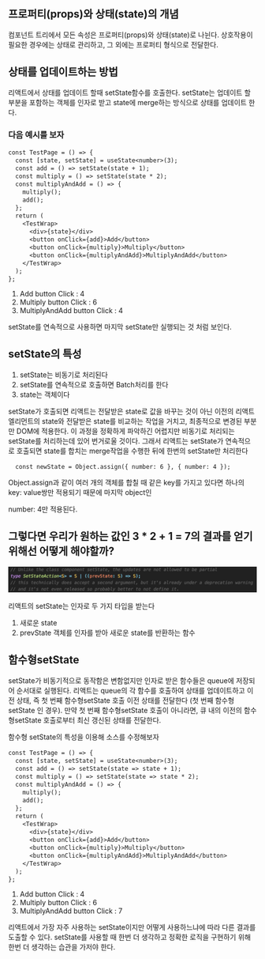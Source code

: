 ## 프로퍼티(props)와 상태(state)의 개념

컴포넌트 트리에서 모든 속성은 프로퍼티(props)와 상태(state)로 나뉜다. 상호작용이 필요한 경우에는 상태로 관리하고, 그 외에는 프로퍼티 형식으로 전달한다.

## 상태를 업데이트하는 방법

리액트에서 상태를 업데이트 할때 setState함수를 호출한다. setState는 업데이트 할 부분을 포함하는 객체를 인자로 받고 state에 merge하는 방식으로 상태를 업데이트 한다.

### 다음 예시를 보자

```tsx
const TestPage = () => {
  const [state, setState] = useState<number>(3);
  const add = () => setState(state + 1);
  const multiply = () => setState(state * 2);
  const multiplyAndAdd = () => {
    multiply();
    add();
  };
  return (
    <TestWrap>
      <div>{state}</div>
      <button onClick={add}>Add</button>
      <button onClick={multiply}>Multiply</button>
      <button onClick={multiplyAndAdd}>MultiplyAndAdd</button>
    </TestWrap>
  );
};
```

1.  Add button Click : 4
2.  Multiply button Click : 6
3.  MultiplyAndAdd button Click : 4

setState를 연속적으로 사용하면 마지막 setState만 실행되는 것 처럼 보인다.

## setState의 특성

1.  setState는 비동기로 처리된다
2.  setState를 연속적으로 호출하면 Batch처리를 한다
3.  state는 객체이다

setState가 호출되면 리액트는 전달받은 state로 값을 바꾸는 것이 아닌 이전의 리액트 엘리먼트의 state와 전달받은 state를 비교하는 작업을 거치고, 최종적으로 변경된 부분만 DOM에 적용한다. 이 과정을 정확하게 파악하긴 어렵지만 비동기로 처리되는 setState를 처리하는데 있어 번거로울 것이다. 그래서 리액트는 setState가 연속적으로 호출되면 state를 합치는 merge작업을 수행한 뒤에 한번의 setState만 처리한다

```tsx
  const newState = Object.assign({ number: 6 }, { number: 4 });
```

Object.assign과 같이 여러 개의 객체를 합칠 때 같은 key를 가지고 있다면 하나의 key: value쌍만 적용되기 때문에 마지막 object인

number: 4만 적용된다.

## 그렇다면 우리가 원하는 값인 3 \* 2 + 1 = 7의 결과를 얻기 위해선 어떻게 해야할까?

![react](../images/react/img.png)

리액트의 setState는 인자로 두 가지 타입을 받는다

1.  새로운 state
2.  prevState 객체를 인자를 받아 새로운 state를 반환하는 함수

## 함수형setState

setState가 비동기적으로 동작함은 변함없지만 인자로 받은 함수들은 queue에 저장되어 순서대로 실행된다. 리액트는 queue의 각 함수를 호출하여 상태를 업데이트하고 이전 상태, 즉 첫 번째 함수형setState 호출 이전 상태를 전달한다 (첫 번째 함수형setState 인 경우). 만약 첫 번째 함수형setState 호출이 아니라면, 큐 내의 이전의 함수형setState 호출로부터 최신 갱신된 상태를 전달한다.

함수형 setState의 특성을 이용해 소스를 수정해보자

```tsx
const TestPage = () => {
  const [state, setState] = useState<number>(3);
  const add = () => setState(state => state + 1);
  const multiply = () => setState(state => state * 2);
  const multiplyAndAdd = () => {
    multiply();
    add();
  };
  return (
    <TestWrap>
      <div>{state}</div>
      <button onClick={add}>Add</button>
      <button onClick={multiply}>Multiply</button>
      <button onClick={multiplyAndAdd}>MultiplyAndAdd</button>
    </TestWrap>
  );
};
```

1.  Add button Click : 4
2.  Multiply button Click : 6
3.  MultiplyAndAdd button Click : 7

리액트에서 가장 자주 사용하는 setState이지만 어떻게 사용하느냐에 따라 다른 결과를 도출할 수 있다. setState를 사용할 때 한번 더 생각하고 정확한 로직을 구현하기 위해 한번 더 생각하는 습관을 가저야 한다.